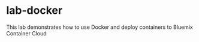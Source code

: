 # lab-docker
This lab demonstrates how to use Docker and deploy containers to Bluemix Container Cloud
